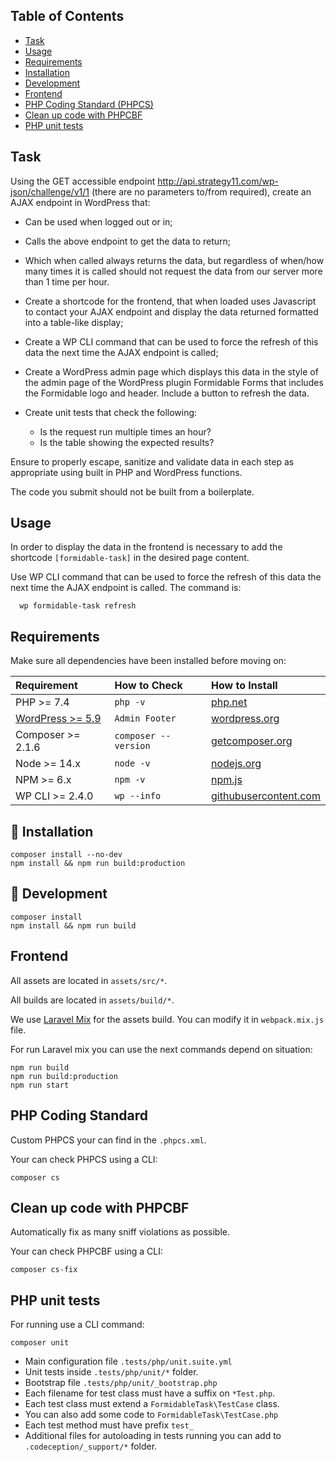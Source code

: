 ## Table of Contents

* [Task](#task)
* [Usage](#usage)
* [Requirements](#requirements)
* [Installation](#installation)
* [Development](#development)
* [Frontend](#frontend)
* [PHP Coding Standard (PHPCS)](#php-coding-standard)
* [Clean up code with PHPCBF](#clean-up-code-with-phpcbf)
* [PHP unit tests](#php-unit-tests)

## Task

Using the GET accessible endpoint http://api.strategy11.com/wp-json/challenge/v1/1 (there are no parameters to/from required), create an AJAX endpoint in WordPress that:

- Can be used when logged out or in;

- Calls the above endpoint to get the data to return;

- Which when called always returns the data, but regardless of when/how many times it is called should not request the data from our server more than 1 time per hour.
- Create a shortcode for the frontend, that when loaded uses Javascript to contact your AJAX endpoint and display the data returned formatted into a table-like display;
- Create a WP CLI command that can be used to force the refresh of this data the next time the AJAX endpoint is called;
- Create a WordPress admin page which displays this data in the style of the admin page of the WordPress plugin Formidable Forms that includes the Formidable logo and header. Include a button to refresh the data.
- Create unit tests that check the following:
	- Is the request run multiple times an hour?
	- Is the table showing the expected results?

Ensure to properly escape, sanitize and validate data in each step as appropriate using built in PHP and WordPress functions.

The code you submit should not be built from a boilerplate.

## Usage 

In order to display the data in the frontend is necessary to add the shortcode `[formidable-task]` in the desired page content.

Use WP CLI command that can be used to force the refresh of this data the next time the AJAX endpoint is called. The command is:
```
  wp formidable-task refresh
```

## Requirements

Make sure all dependencies have been installed before moving on:

| Requirement | How to Check | How to Install |
| :---------- | :----------- | :------------- |
| PHP >= 7.4 | `php -v` | [php.net](http://php.net/manual/en/install.php) |
| [WordPress >= 5.9]() | `Admin Footer` | [wordpress.org](https://codex.wordpress.org/Installing_WordPress) |
| Composer >= 2.1.6 | `composer --version` | [getcomposer.org](https://getcomposer.org/doc/00-intro.md#installation-linux-unix-osx) |
| Node >= 14.x | `node -v` | [nodejs.org](https://nodejs.org/) |
| NPM >= 6.x | `npm -v` | [npm.js](https://www.npmjs.com/) |
| WP CLI >= 2.4.0 | `wp --info` | [githubusercontent.com](https://raw.githubusercontent.com/wp-cli/builds/gh-pages/phar/wp-cli.phar) |

## 🧞 Installation

```
composer install --no-dev
npm install && npm run build:production
```

## 👀 Development

```
composer install
npm install && npm run build
```

## Frontend

All assets are located in `assets/src/*`.

All builds are located in `assets/build/*`.

We use [Laravel Mix](https://laravel-mix.com/) for the assets build. You can modify it in `webpack.mix.js` file.

For run Laravel mix you can use the next commands depend on situation:
```
npm run build
npm run build:production
npm run start
```


## PHP Coding Standard

Custom PHPCS your can find in the `.phpcs.xml`.

Your can check PHPCS using a CLI:
```
composer cs
```

## Clean up code with PHPCBF

Automatically  fix  as  many sniff violations as possible.

Your can check PHPCBF using a CLI:
```
composer cs-fix
```

## PHP unit tests

For running use a CLI command:
```
composer unit
```

- Main configuration file `.tests/php/unit.suite.yml`
- Unit tests inside `.tests/php/unit/*` folder.
- Bootstrap file `.tests/php/unit/_bootstrap.php`
- Each filename for test class must have a suffix on `*Test.php`.
- Each test class must extend a `FormidableTask\TestCase` class.
- You can also add some code to `FormidableTask\TestCase.php`
- Each test method must have prefix `test_`
- Additional files for autoloading in tests running you can add to `.codeception/_support/*` folder.
